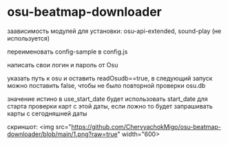 # osu-beatmap-downloader

заависимость модулей для установки: osu-api-extended, sound-play (не используется)

переименовать config-sample в config.js

написать свои логин и пароль от Osu

указать путь к osu и оставить readOsudb==true, в следующий запуск можно поставить false, чтобы не было повторной проверки osu.db

значение истино в use_start_date будет использовать start_date для старта проверки карт с этой даты,  если ложно то будет запрашивать карты с сегодняшней даты 

скриншот: <img src="https://github.com/ChervyachokMigo/osu-beatmap-downloader/blob/main/1.png?raw=true" width="600>
